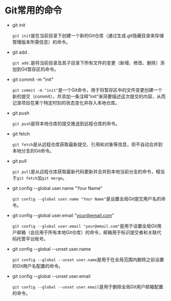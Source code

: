 # Git常用的命令

- git init

    `git init`是在当前目录下创建一个新的Git仓库（通过生成.git隐藏目录来存储管理版本所需信息）的命令。

- git add .

    `git add.`是将当前目录及其子目录下所有文件的变更（新增、修改、删除）添加到Git暂存区的命令。

- git commit -m "init"

    `git commit -m "init"`是一个Git命令，用于将暂存区中的文件变更创建一个新的提交（commit），并添加一条注释“init”来简要描述这次提交的内容，从而记录项目在某个特定时刻的状态变化并存入本地仓库。

- git push

    `git push`是将本地仓库的提交推送到远程仓库的命令。

- git fetch

    `git fetch`是从远程仓库获取最新提交、引用和对象等信息，但不自动合并到本地分支的Git命令。

- git pull

    `git pull`是从远程仓库获取最新代码更新并合并到本地当前分支的命令，相当于`git fetch`加`git merge`。

- git config --global user.name "Your Name"

    `git config --global user.name "Your Name"`是设置全局Git提交用户名的命令。

- git config --global user.email "your@email.com"

    `git config --global user.email "your@email.com"`是用于设置全局Git用户邮箱（会应用于所有本地Git仓库）的命令，邮箱用于标识提交者和关联代码托管平台账号。

- git config --global --unset user.name

    `git config --global --unset user.name`是用于在全局范围内删除之前设置的Git用户名配置的命令。

- git config --global --unset user.email

    `git config --global --unset user.email`是用于删除全局Git用户邮箱配置的命令。